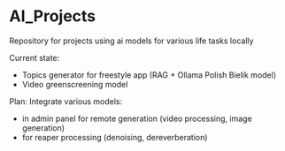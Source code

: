# AI_Projects
Repository for projects using ai models for various life tasks locally

Current state:
- Topics generator for freestyle app (RAG + Ollama Polish Bielik model)
- Video greenscreening model


Plan:
Integrate various models:
- in admin panel for remote generation (video processing, image generation)
- for reaper processing (denoising, dereverberation)